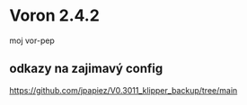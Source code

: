 # Voron 2.4.2
moj vor-pep

## odkazy na zajimavý config
https://github.com/jpapiez/V0.3011_klipper_backup/tree/main
